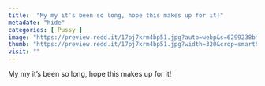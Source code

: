 ```yaml
---
title:  "My my it’s been so long, hope this makes up for it!"
metadate: "hide"
categories: [ Pussy ]
image: "https://preview.redd.it/17pj7krm4bp51.jpg?auto=webp&s=6299238bfa6333fdeb37763a1afeac459fa394db"
thumb: "https://preview.redd.it/17pj7krm4bp51.jpg?width=320&crop=smart&auto=webp&s=9b823db1e8c1059b75fbdf3b63ef1457c45de4b8"
visit: ""
---
```

My my it’s been so long, hope this makes up for it!
